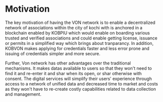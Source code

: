 # Motivation

The key motivation of having the VON network is to enable a decentralized network of associations within the city of kochi with is anchored in a blockchain enabled by KOBPIU which would enable on boarding various trusted and verified associations and could enable getting license, issuance or permits in a simplified way which brings about tranparancy. In addition, KOBVON makes applying for credentials faster and less error prone and issuing of credentials simpler and more secure.

Further, Von network has other advantages over the traditional mechanisms. It makes datas available to users so that they won't need to find it and re-enter it and shar when its open, or shar otherwise with consent. The digital services will simplify their users' experience through access to a network of unified data and decreased time to market and costs as they won't have to re-create costly capabilities related to data collection and management.